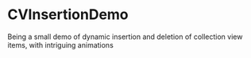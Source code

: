 CVInsertionDemo
===============

Being a small demo of dynamic insertion and deletion of collection view items, with intriguing animations
